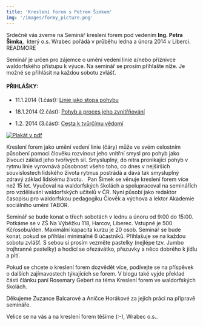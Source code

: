 ```yaml
---
title: 'Kreslení forem s Petrem Šimkem'
img: '/images/formy_picture.png'
---
```


Srdečně vás zveme na Seminář kreslení forem pod vedením **Ing.&nbsp;Petra Šimka**,  který o.s. Wrabec pořádá v průběhu ledna a února 2014 v Liberci.
READMORE

Seminář je určen pro zájemce o umění vedení linie a/nebo příznivce waldorfského přístupu k výuce. Na seminář se prosím přihlašte níže. Je možné se přihlásit na každou sobotu zvlášť.

#### PŘIHLÁŠKY:

- 11.1.2014 (1.část): [Linie jako stopa pohybu]( https://docs.google.com/forms/d/1YQQ3ehzbt0qRgoSyYLRe3Dm1HRdnwD5ycWbR803rthY/viewform)

- 18.1.2014 (2.část): [Pohyb a proces jeho zvnitřňování]( https://docs.google.com/forms/d/15E9QMKEIa4xdPz8-wx4s1cpDnqFnkk4GbHlPG6pX4Uc/viewform)

-	1.2. 2014 (3.část): [Cesta k tvůrčímu vědomí]( https://docs.google.com/forms/d/18ApBr6dNlU7vuhJbg1oBmbSzohhJ17d9DnzmX85joqk/viewform)

[<img src="/images/formy_plakat.png" alt="Plakát v pdf"/>](/docs/formy_plakat.pdf)


Kreslení forem jako umění vedení linie (čáry) může ve svém celostním působení pomoci člověku rozvinout jeho vnitřní smysl pro pohyb jako živoucí základ jeho tvořivých sil. Smysluplný, do nitra pronikající pohyb v rytmu linie vyrovnává působnost všeho toho, co dnes v nejširších souvislostech lidského života rytmus postrádá a dává tak smysluplný zdravý základ lidskému životu.
 
Pan Šimek se věnuje kreslení forem více než 15 let. Vyučoval na waldorfských školách a spolupracoval na seminářích pro vzdělávání waldorfských učitelů v ČR. Nyní působí jako redaktor časopisu pro waldorfskou pedagogiku Člověk a výchova a lektor Akademie sociálního umění TABOR.

Seminář se bude konat o třech sobotách v lednu a únoru od 9:00 do 15:00. Potkáme se v ZŠ Na Výběžku 118, Harcov, Liberec. Vstupné je 500 Kč/osobu/den. Maximální kapacita kurzu je 20 osob. Seminář se bude konat, pokud se přihlásí minimálně 6 účastníků. Přihlašuje se na každou sobotu zvlášť. S sebou si prosím vezměte pastelky (nejlépe tzv. Jumbo trojhranné pastelky) a hodící se ořezávátko, přezuvky a něco dobrého k jídlu a pití.

Pokud se chcete o kreslení forem dozvědět více, podívejte se na příspěvek o dalších zajímavostech týkajících se forem. V blogu také vyjde překlad části článku paní Rosemary Gebert na téma Kreslení forem ve waldorfských školách.

Děkujeme Zuzance Balcarové a Aničce Horákové za jejich práci na přípravě semináře.

Velice se na vás a na kreslení forem těšíme (:-), Wrabec o.s..
